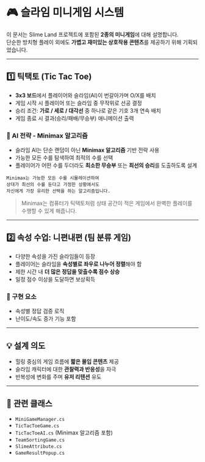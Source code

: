 # 🎮 슬라임 미니게임 시스템

이 문서는 Slime Land 프로젝트에 포함된 **2종의 미니게임**에 대해 설명합니다.  
단순한 방치형 플레이 외에도 **가볍고 재미있는 상호작용 콘텐츠**를 제공하기 위해 기획되었습니다.

---

## 1️⃣ 틱택토 (Tic Tac Toe)

- **3x3 보드**에서 플레이어와 슬라임(AI)이 번갈아가며 O/X를 배치
- 게임 시작 시 플레이어 또는 슬라임 중 무작위로 선공 결정
- 승리 조건: **가로 / 세로 / 대각선** 중 하나로 같은 기호 3개 연속 배치
- 게임 종료 시 결과(승리/패배/무승부) 애니메이션 출력

### 🤖 AI 전략 - Minimax 알고리즘

- 슬라임 AI는 단순 랜덤이 아닌 **Minimax 알고리즘** 기반 전략 사용
- 가능한 모든 수를 탐색하여 최적의 수를 선택
- 플레이어가 어떤 수를 두더라도 **최소한 무승부** 또는 **최선의 승리**를 도출하도록 설계

```text
Minimax는 가능한 모든 수를 시뮬레이션하여
상대가 최선의 수를 둔다고 가정한 상황에서도 
자신에게 가장 유리한 선택을 하는 알고리즘입니다.
```

> Minimax는 컴퓨터가 틱택토처럼 상태 공간이 적은 게임에서 완벽한 플레이를 수행할 수 있게 해줍니다.

---

## 2️⃣ 속성 수업: 니편내편 (팀 분류 게임)

- 다양한 속성을 가진 슬라임들이 등장
- 플레이어는 슬라임을 **속성별로 좌우로 나누어 정렬**해야 함
- 제한 시간 내 **더 많은 정답을 맞출수록 점수 상승**
- 일정 점수 이상을 도달하면 보상획득

### 🧠 구현 요소

- 속성별 정답 검증 로직
- 난이도/속도 증가 기능 포함

---

## 💡 설계 의도

- 힐링 중심의 게임 흐름에 **짧은 몰입 콘텐츠** 제공
- 슬라임 캐릭터에 대한 **관찰력과 반응성**을 자극
- 반복성에 변화를 주며 **유저 리텐션** 유도

---

## 📁 관련 클래스

- `MiniGameManager.cs`  
- `TicTacToeGame.cs`  
- `TicTacToeAI.cs` (Minimax 알고리즘 포함)
- `TeamSortingGame.cs`  
- `SlimeAttribute.cs`  
- `GameResultPopup.cs`
